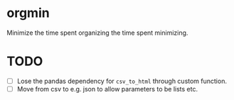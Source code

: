 orgmin
====

Minimize the time spent organizing the time spent minimizing.


TODO
====

- [ ] Lose the pandas dependency for `csv_to_html` through  custom function.
- [ ] Move from csv to e.g. json to allow parameters to be lists etc.
